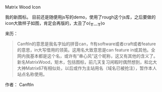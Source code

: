 Matrix Wood Icon

我的新图标。
目前还是随便用js写的demo，使用了rough这个js库，之后要做的icon大致样子如图，肯定会再版的，太丑了o(╥﹏╥)o

来历：
> CanftIn的意思是我名字灿的拼音can，ft有software或者craft或者feature的意思，in大写借用的领英。这用名大致意思是can feature in或其他。全网内我基本都是这个名，或许有“串心风”这个昵称，这又有其他的含义了。新名MatrixWood，矩木，包括图标，前几天复习闲暇时偶然想到，和北大大神Matrix67有相似处，以后或作为主站用名（域名已被抢注），暂作本人站点名称使用。

作者：
CanftIn
